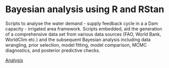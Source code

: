 # Bayesian analysis using R and RStan
Scripts  to  analyse  the  water  demand  -  supply  feedback  cycle  in  a  a  Dam  capacity  -  irrigated  area
framework.  Scripts embedded, aid the generation of a comprehensive data set from various data sources
(FAO, World Bank, WorldClim etc.)  and the subsequent Bayesian analysis including data wrangling,
prior selection, model fitting, model comparison, MCMC diagnostics, and posterior predictive checks.

[Analysis](https://github.com/mariusderenthal/AppliedStats_Bayes/edit/master/README.md)
